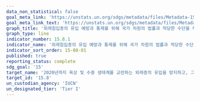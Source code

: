 ```yaml
---
data_non_statistical: false
goal_meta_link: 'https://unstats.un.org/sdgs/metadata/files/Metadata-15-08-01.pdf'
goal_meta_link_text: 'https://unstats.un.org/sdgs/metadata/files/Metadata-15-08-01.pdf'
graph_title: '외래침입종의 유입 예방과 통제를 위해 국가 차원의 법률과 적당한 수단을 채택하고 있는 국가의 비율'
graph_type: line
indicator_number: 15.8.1
indicator_name: '외래침입종의 유입 예방과 통제를 위해 국가 차원의 법률과 적당한 수단을 채택하고 있는 국가의 비율'
indicator_sort_order: 15-08-01
published: true
reporting_status: complete
sdg_goal: '15'
target_name: '2020년까지 육상 및 수중 생태계를 교란하는 외래종의 유입을 방지하고, 그로인한 영향을 현저히 감소시키는 방안을 도입하며, 우선대응 및 대상종을 통제 및 박멸'
target_id: '15.8'
un_custodian_agency: 'IUCN'
un_designated_tier: 'Tier I'
---
```

